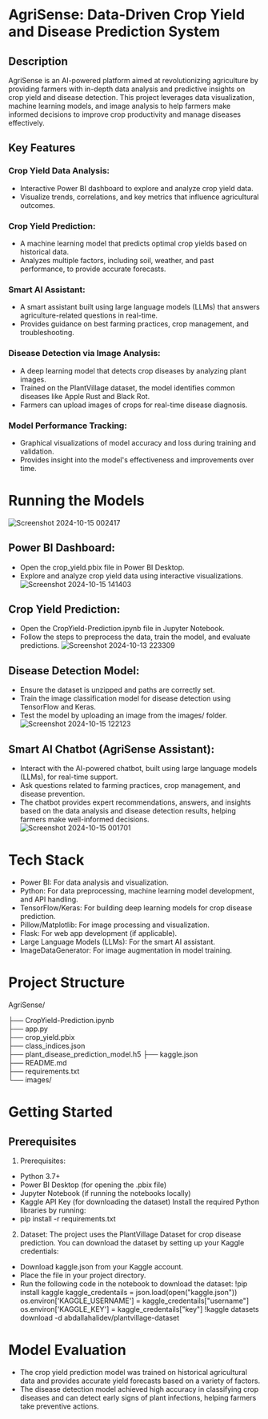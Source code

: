 # AgriSense: Data-Driven Crop Yield and Disease Prediction System

## Description

AgriSense is an AI-powered platform aimed at revolutionizing agriculture by providing farmers with in-depth data analysis and predictive insights on crop yield and disease detection. This project leverages data visualization, machine learning models, and image analysis to help farmers make informed decisions to improve crop productivity and manage diseases effectively.


## Key Features

### Crop Yield Data Analysis:
- Interactive Power BI dashboard to explore and analyze crop yield data.
- Visualize trends, correlations, and key metrics that influence agricultural outcomes.

### Crop Yield Prediction:
- A machine learning model that predicts optimal crop yields based on historical data.
- Analyzes multiple factors, including soil, weather, and past performance, to provide accurate forecasts.

### Smart AI Assistant:
- A smart assistant built using large language models (LLMs) that answers agriculture-related questions in real-time.
- Provides guidance on best farming practices, crop management, and troubleshooting.

### Disease Detection via Image Analysis:
- A deep learning model that detects crop diseases by analyzing plant images.
- Trained on the PlantVillage dataset, the model identifies common diseases like Apple Rust and Black Rot.
- Farmers can upload images of crops for real-time disease diagnosis.

### Model Performance Tracking:
- Graphical visualizations of model accuracy and loss during training and validation.
- Provides insight into the model's effectiveness and improvements over time.


# Running the Models

![Screenshot 2024-10-15 002417](https://github.com/user-attachments/assets/8063c7df-2066-430f-850b-80b162c88733)

## Power BI Dashboard:
- Open the crop_yield.pbix file in Power BI Desktop.
- Explore and analyze crop yield data using interactive visualizations.
![Screenshot 2024-10-15 141403](https://github.com/user-attachments/assets/2d9c2657-63c5-4145-b5f6-a13789dfbdd1)

## Crop Yield Prediction:
- Open the CropYield-Prediction.ipynb file in Jupyter Notebook.
- Follow the steps to preprocess the data, train the model, and evaluate predictions.
![Screenshot 2024-10-13 223309](https://github.com/user-attachments/assets/d1ba7ec7-9540-46ce-9d41-a702fe3bbd7e)

## Disease Detection Model:
- Ensure the dataset is unzipped and paths are correctly set.
- Train the image classification model for disease detection using TensorFlow and Keras.
- Test the model by uploading an image from the images/ folder.
![Screenshot 2024-10-15 122123](https://github.com/user-attachments/assets/f3683917-0384-4f51-8036-5207461556fe)

## Smart AI Chatbot (AgriSense Assistant):
- Interact with the AI-powered chatbot, built using large language models (LLMs), for real-time support.
- Ask questions related to farming practices, crop management, and disease prevention.
- The chatbot provides expert recommendations, answers, and insights based on the data analysis and disease detection results, helping farmers make well-informed decisions.
![Screenshot 2024-10-15 001701](https://github.com/user-attachments/assets/040511bb-62db-4486-b541-d4cdac21cda4)



# Tech Stack

- Power BI: For data analysis and visualization.
- Python: For data preprocessing, machine learning model development, and API handling.
- TensorFlow/Keras: For building deep learning models for crop disease prediction.
- Pillow/Matplotlib: For image processing and visualization.
- Flask: For web app development (if applicable).
- Large Language Models (LLMs): For the smart AI assistant.
- ImageDataGenerator: For image augmentation in model training.


# Project Structure

AgriSense/

├── CropYield-Prediction.ipynb  
├── app.py                        
├── crop_yield.pbix              
├── class_indices.json            
├── plant_disease_prediction_model.h5 
├── kaggle.json                   
├── README.md                     
├── requirements.txt              
└── images/                       


# Getting Started
## Prerequisites

1. Prerequisites:
- Python 3.7+
- Power BI Desktop (for opening the .pbix file)
- Jupyter Notebook (if running the notebooks locally)
- Kaggle API Key (for downloading the dataset)
Install the required Python libraries by running:
- pip install -r requirements.txt

2. Dataset:
The project uses the PlantVillage Dataset for crop disease prediction. You can download the dataset by setting up your Kaggle credentials:
- Download kaggle.json from your Kaggle account.
- Place the file in your project directory.
- Run the following code in the notebook to download the dataset:
!pip install kaggle
kaggle_credentails = json.load(open("kaggle.json"))
os.environ['KAGGLE_USERNAME'] = kaggle_credentails["username"]
os.environ['KAGGLE_KEY'] = kaggle_credentails["key"]
!kaggle datasets download -d abdallahalidev/plantvillage-dataset

# Model Evaluation

- The crop yield prediction model was trained on historical agricultural data and provides accurate yield forecasts based on a variety of factors.
- The disease detection model achieved high accuracy in classifying crop diseases and can detect early signs of plant infections, helping farmers take preventive actions.
